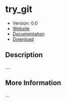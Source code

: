 try_git
=======

* Version: 0.0
* [Website][website]
* [Documentation][doc]
* [Download][git]

[website]:(the.web.site)
[doc]:(the.doc)
[git]:(repositiry.git)

## Description

....

## More Information

...
